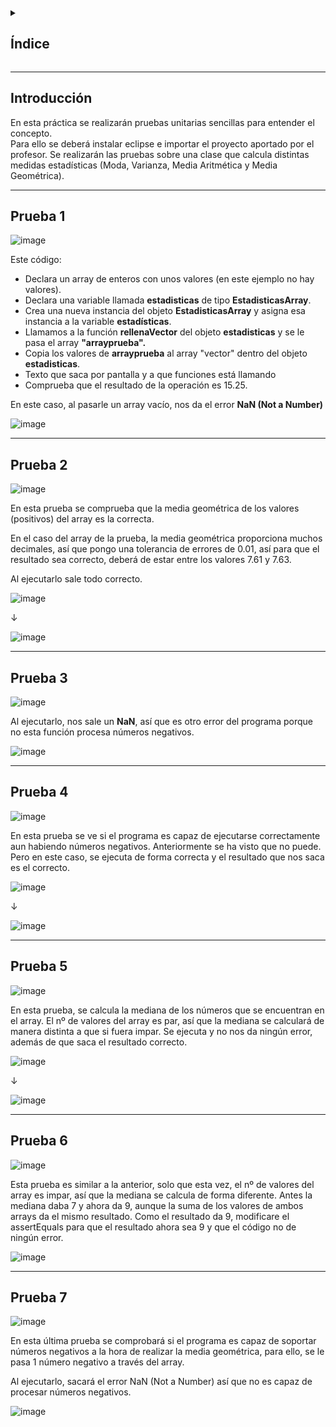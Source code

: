 <details>
  <summary><h2>Índice</h2></summary>
  
 - [Introducción](#introducción)
 - [Prueba 1](#prueba-1)
 - [Prueba 2](#prueba-2)
 - [Prueba 3](#prueba-3)
 - [Prueba 4](#prueba-4)
 - [Prueba 5](#prueba-5)
 - [Prueba 6](#prueba-6)
 - [Prueba 7](#prueba-7)
</details>

---

## Introducción

En esta práctica se realizarán pruebas unitarias sencillas para entender el concepto.  
Para ello se deberá instalar eclipse e importar el proyecto aportado por el profesor. 
Se realizarán las pruebas sobre una clase que calcula distintas medidas estadísticas (Moda, Varianza, Media Aritmética y Media Geométrica). 

---

## Prueba 1

![image](https://github.com/user-attachments/assets/6d5d8078-c272-4509-803b-e9878b982983)

Este código:

- Declara un array de enteros con unos valores (en este ejemplo no hay valores).
- Declara una variable llamada **estadisticas** de tipo **EstadisticasArray**.
- Crea una nueva instancia del objeto **EstadisticasArray** y asigna esa instancia a la variable **estadísticas**.
- Llamamos a la función **rellenaVector** del objeto **estadisticas** y se le pasa el array **"arrayprueba".** 
- Copia los valores de **arrayprueba** al array "vector" dentro del objeto **estadisticas**.
- Texto que saca por pantalla y a que funciones está llamando
- Comprueba que el resultado de la operación es 15.25.

En este caso, al pasarle un array vacío, nos da el error **NaN (Not a Number)** 

![image](https://github.com/user-attachments/assets/dd9e3042-0589-4da0-9a46-bc18dd4d5398)

---

## Prueba 2

![image](https://github.com/user-attachments/assets/f593bf95-4611-4f6f-b0a6-d580e59f45a2)

En esta prueba se comprueba que la media geométrica de los valores (positivos) del array es la correcta.

En el caso del array de la prueba, la media geométrica proporciona muchos decimales, así que pongo una tolerancia de errores de 0.01, así para que el resultado sea correcto, deberá de estar entre los valores 7.61 y 7.63.

Al ejecutarlo sale todo correcto. 

![image](https://github.com/user-attachments/assets/14a5711f-c809-425f-90a8-1369b1cd0f74)

↓

![image](https://github.com/user-attachments/assets/1630f1c7-8c14-4383-8f33-fd9510bd29ea)

---

## Prueba 3

![image](https://github.com/user-attachments/assets/e3a8d328-e3e8-4ee8-8175-8544ec10a9e5)

Al ejecutarlo, nos sale un **NaN**, así que es otro error del programa porque no esta función procesa números negativos.

![image](https://github.com/user-attachments/assets/626b2a4a-79f9-4e91-b294-f151bc2a499d)

---

## Prueba 4

![image](https://github.com/user-attachments/assets/6f9fb82e-eefb-4299-b0c6-61941a4e7063)


En esta prueba se ve si el programa es capaz de ejecutarse correctamente aun habiendo números negativos. 
Anteriormente se ha visto que no puede. 
Pero en este caso, se ejecuta de forma correcta y el resultado que nos saca es el correcto. 

![image](https://github.com/user-attachments/assets/bc21b45e-c987-4d5e-bee8-ddb503442fd0)

↓

![image](https://github.com/user-attachments/assets/23870fec-0dcf-42f1-bd1d-714d23dc0155)

---

## Prueba 5

![image](https://github.com/user-attachments/assets/1be5a283-f92b-4e3a-84c2-b4f8bdeb907a)

En esta prueba, se calcula la mediana de los números que se encuentran en el array. 
El nº de valores del array es par, así que la mediana se calculará de manera distinta a que si fuera impar. 
Se ejecuta y no nos da ningún error, además de que saca el resultado correcto.

![image](https://github.com/user-attachments/assets/1ec25779-6dcf-4b23-ae0b-8a6b1cc23a24)

↓

![image](https://github.com/user-attachments/assets/45a60036-5f2c-40ea-b68b-894000250509)

---

## Prueba 6 

![image](https://github.com/user-attachments/assets/bc868e45-d33e-4589-90b9-9fd929c944f2)

Esta prueba es similar a la anterior, solo que esta vez, el nº de valores del array es impar, así que la mediana se calcula de forma diferente. 
Antes la mediana daba 7 y ahora da 9, aunque la suma de los valores de ambos arrays da el mismo resultado. 
Como el resultado da 9, modificare el assertEquals para que el resultado ahora sea 9 y que el código no de ningún error. 

![image](https://github.com/user-attachments/assets/9470aa3f-e330-4b7d-92c1-edd27da70f43)

---

## Prueba 7

![image](https://github.com/user-attachments/assets/376dd5fc-04f5-4af8-a3a6-4a26051cd20e)

En esta última prueba se comprobará si el programa es capaz de soportar números negativos a la hora de realizar la media geométrica, para ello, se le pasa 1 número negativo a través del array. 

Al ejecutarlo, sacará el error NaN (Not a Number) así que no es capaz de procesar números negativos. 

![image](https://github.com/user-attachments/assets/c246e977-1d28-46ba-9d1f-57ccbd0a3d37)




